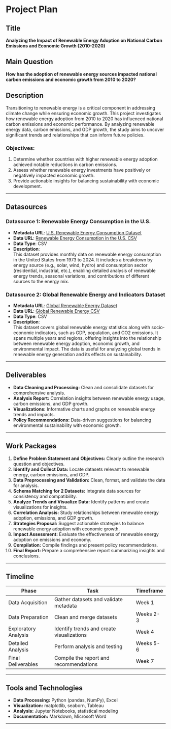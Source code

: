 # Project Plan

## Title
**Analyzing the Impact of Renewable Energy Adoption on National Carbon Emissions and Economic Growth (2010-2020)**

## Main Question
**How has the adoption of renewable energy sources impacted national carbon emissions and economic growth from 2010 to 2020?**

## Description
Transitioning to renewable energy is a critical component in addressing climate change while ensuring economic growth. This project investigates how renewable energy adoption from 2010 to 2020 has influenced national carbon emissions and economic performance. By analyzing renewable energy data, carbon emissions, and GDP growth, the study aims to uncover significant trends and relationships that can inform future policies.

### Objectives:
1. Determine whether countries with higher renewable energy adoption achieved notable reductions in carbon emissions.
2. Assess whether renewable energy investments have positively or negatively impacted economic growth.
3. Provide actionable insights for balancing sustainability with economic development.

---

## Datasources

### Datasource 1: Renewable Energy Consumption in the U.S.
- **Metadata URL**: [U.S. Renewable Energy Consumption Dataset](https://www.kaggle.com/datasets/alistairking/renewable-energy-consumption-in-the-u-s)  
- **Data URL**: [Renewable Energy Consumption in the U.S. CSV](https://www.kaggle.com/datasets/alistairking/renewable-energy-consumption-in-the-u-s/download)  
- **Data Type**: CSV  
- **Description**:  
  This dataset provides monthly data on renewable energy consumption in the United States from 1973 to 2024. It includes a breakdown by energy source (e.g., solar, wind, hydro) and consumption sector (residential, industrial, etc.), enabling detailed analysis of renewable energy trends, seasonal variations, and contributions of different sources to the energy mix.

### Datasource 2: Global Renewable Energy and Indicators Dataset  
- **Metadata URL**: [Global Renewable Energy Dataset](https://www.kaggle.com/datasets/anishvijay/global-renewable-energy-and-indicators-dataset)  
- **Data URL**: [Global Renewable Energy CSV](https://www.kaggle.com/datasets/anishvijay/global-renewable-energy-and-indicators-dataset/download)  
- **Data Type**: CSV  
- **Description**:  
  This dataset covers global renewable energy statistics along with socio-economic indicators, such as GDP, population, and CO2 emissions. It spans multiple years and regions, offering insights into the relationship between renewable energy adoption, economic growth, and environmental impact. The data is useful for analyzing global trends in renewable energy generation and its effects on sustainability.

---

## Deliverables
- **Data Cleaning and Processing:** Clean and consolidate datasets for comprehensive analysis.
- **Analysis Report:** Correlation insights between renewable energy usage, carbon emissions, and GDP growth.
- **Visualizations:** Informative charts and graphs on renewable energy trends and impacts.
- **Policy Recommendations:** Data-driven suggestions for balancing environmental sustainability with economic growth.

---

## Work Packages

1. **Define Problem Statement and Objectives:** Clearly outline the research question and objectives.  
2. **Identify and Collect Data:** Locate datasets relevant to renewable energy, carbon emissions, and GDP.  
3. **Data Preprocessing and Validation:** Clean, format, and validate the data for analysis.  
4. **Schema Matching for 2 Datasets:** Integrate data sources for consistency and compatibility.  
5. **Analyze Trends and Visualize Data:** Identify patterns and create visualizations for insights.  
6. **Correlation Analysis:** Study relationships between renewable energy adoption, emissions, and GDP growth.  
7. **Strategies Proposal:** Suggest actionable strategies to balance renewable energy adoption with economic growth.  
8. **Impact Assessment:** Evaluate the effectiveness of renewable energy adoption on emissions and economy.  
9. **Compilation:** Compile findings and present policy recommendations.  
10. **Final Report:** Prepare a comprehensive report summarizing insights and conclusions.

---

## Timeline

| Phase                | Task                                   | Timeframe         |
|----------------------|----------------------------------------|-------------------|
| Data Acquisition     | Gather datasets and validate metadata | Week 1           |
| Data Preparation     | Clean and merge datasets              | Weeks 2-3        |
| Exploratory Analysis | Identify trends and create visualizations | Week 4        |
| Detailed Analysis    | Perform analysis and testing          | Weeks 5-6        |
| Final Deliverables   | Compile the report and recommendations | Week 7           |

---

## Tools and Technologies
- **Data Processing:** Python (pandas, NumPy), Excel  
- **Visualization:** matplotlib, seaborn, Tableau  
- **Analysis:** Jupyter Notebooks, statistical modeling  
- **Documentation:** Markdown, Microsoft Word  

--- 

